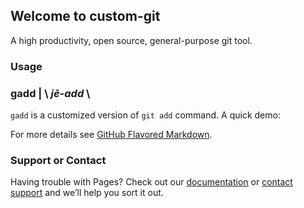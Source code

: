 ## Welcome to custom-git

A high productivity, open source, general-purpose git tool.

### Usage

### gadd | \\ *j**ē**-add* \\
`gadd` is a customized version of `git add` command.
A quick demo:
<div>
    <script id="asciicast-vWsQk9p9LDeu92PjQhMD0my9i" src="https://asciinema.org/a/vWsQk9p9LDeu92PjQhMD0my9i.js" async></script>
</div>

For more details see [GitHub Flavored Markdown](https://guides.github.com/features/mastering-markdown/).

### Support or Contact

Having trouble with Pages? Check out our [documentation](https://docs.github.com/categories/github-pages-basics/) or [contact support](https://support.github.com/contact) and we’ll help you sort it out.
